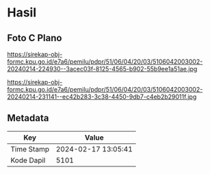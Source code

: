 # Hasil

## Foto C Plano

https://sirekap-obj-formc.kpu.go.id/e7a6/pemilu/pdpr/51/06/04/20/03/5106042003002-20240214-224930--3acec03f-8125-4565-b902-55b9ee1a51ae.jpg

https://sirekap-obj-formc.kpu.go.id/e7a6/pemilu/pdpr/51/06/04/20/03/5106042003002-20240214-231141--ec42b283-3c38-4450-9db7-c4eb2b29011f.jpg


## Metadata

| Key        | Value               |
| ---------- | ------------------- |
| Time Stamp | 2024-02-17 13:05:41 |
| Kode Dapil | 5101                |



